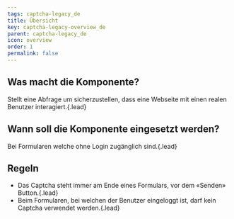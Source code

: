 ```yaml
---
tags: captcha-legacy_de
title: Übersicht
key: captcha-legacy-overview_de
parent: captcha-legacy_de
icon: overview
order: 1
permalink: false  
---
```


## Was macht die Komponente?
Stellt eine Abfrage um sicherzustellen, dass eine Webseite mit einen realen Benutzer interagiert.{.lead}

## Wann soll die Komponente eingesetzt werden? 
Bei Formularen welche ohne Login zugänglich sind.{.lead}

## Regeln
* Das Captcha steht immer am Ende eines Formulars, vor dem «Senden» Button.{.lead}
* Beim Formularen, bei welchen der Benutzer eingeloggt ist, darf kein Captcha verwendet werden.{.lead}